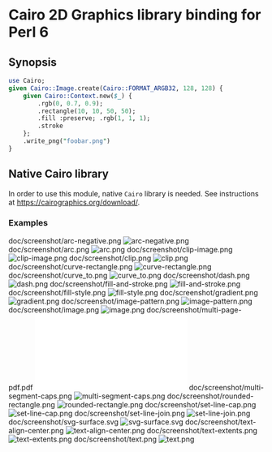 Cairo 2D Graphics library binding for Perl 6
============================================

Synopsis
--------

```perl
use Cairo;
given Cairo::Image.create(Cairo::FORMAT_ARGB32, 128, 128) {
    given Cairo::Context.new($_) {
        .rgb(0, 0.7, 0.9);
        .rectangle(10, 10, 50, 50);
        .fill :preserve; .rgb(1, 1, 1);
        .stroke
    };
    .write_png("foobar.png")
}
```


Native Cairo library
--------------

In order to use this module, native `Cairo` library is needed. See instructions at https://cairographics.org/download/.

### Examples

doc/screenshot/arc-negative.png
![arc-negative.png](doc/screenshot/arc-negative.png)
doc/screenshot/arc.png
![arc.png](doc/screenshot/arc.png)
doc/screenshot/clip-image.png
![clip-image.png](doc/screenshot/clip-image.png)
doc/screenshot/clip.png
![clip.png](doc/screenshot/clip.png)
doc/screenshot/curve-rectangle.png
![curve-rectangle.png](doc/screenshot/curve-rectangle.png)
doc/screenshot/curve_to.png
![curve_to.png](doc/screenshot/curve_to.png)
doc/screenshot/dash.png
![dash.png](doc/screenshot/dash.png)
doc/screenshot/fill-and-stroke.png
![fill-and-stroke.png](doc/screenshot/fill-and-stroke.png)
doc/screenshot/fill-style.png
![fill-style.png](doc/screenshot/fill-style.png)
doc/screenshot/gradient.png
![gradient.png](doc/screenshot/gradient.png)
doc/screenshot/image-pattern.png
![image-pattern.png](doc/screenshot/image-pattern.png)
doc/screenshot/image.png
![image.png](doc/screenshot/image.png)
doc/screenshot/multi-page-pdf.pdf
![multi-page-pdf.pdf](doc/screenshot/multi-page-pdf.pdf)
doc/screenshot/multi-segment-caps.png
![multi-segment-caps.png](doc/screenshot/multi-segment-caps.png)
doc/screenshot/rounded-rectangle.png
![rounded-rectangle.png](doc/screenshot/rounded-rectangle.png)
doc/screenshot/set-line-cap.png
![set-line-cap.png](doc/screenshot/set-line-cap.png)
doc/screenshot/set-line-join.png
![set-line-join.png](doc/screenshot/set-line-join.png)
doc/screenshot/svg-surface.svg
![svg-surface.svg](doc/screenshot/svg-surface.svg)
doc/screenshot/text-align-center.png
![text-align-center.png](doc/screenshot/text-align-center.png)
doc/screenshot/text-extents.png
![text-extents.png](doc/screenshot/text-extents.png)
doc/screenshot/text.png
![text.png](doc/screenshot/text.png)